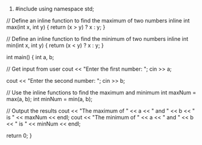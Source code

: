 1. #include <iostream>
using namespace std;

// Define an inline function to find the maximum of two numbers
inline int max(int x, int y) {
  return (x > y) ? x : y;
}

// Define an inline function to find the minimum of two numbers
inline int min(int x, int y) {
  return (x < y) ? x : y;
}

int main() {
  int a, b;

  // Get input from user
  cout << "Enter the first number: ";
  cin >> a;

  cout << "Enter the second number: ";
  cin >> b;

  // Use the inline functions to find the maximum and minimum
  int maxNum = max(a, b);
  int minNum = min(a, b);

  // Output the results
  cout << "The maximum of " << a << " and " << b << " is " << maxNum << endl;
  cout << "The minimum of " << a << " and " << b << " is " << minNum << endl;

  return 0;
}
